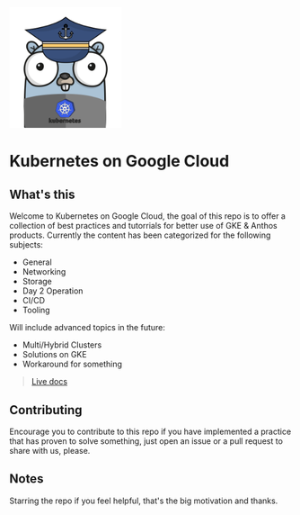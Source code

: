 <img src="./mkdocs/docs/images/skipper.png" alt="awesome-gke" width="200"/>



# Kubernetes on Google Cloud

## What's this

Welcome to Kubernetes on Google Cloud, the goal of this repo is to offer a collection of best practices and tutorrials for better use of GKE & Anthos products. Currently the content has been categorized for the following subjects:

- General
- Networking 
- Storage
- Day 2 Operation 
- CI/CD
- Tooling


Will include advanced topics in the future: 

- Multi/Hybrid Clusters
- Solutions on GKE
- Workaround for something 

>[Live docs](https://cc4i.github.io/awesome-gke/)


## Contributing

Encourage you to contribute to this repo if you have implemented a practice that has proven to solve something, just open an issue or a pull request to share with us, please.

## Notes
Starring the repo if you feel helpful, that's the big motivation and thanks.
